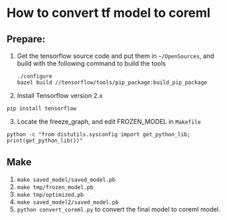 # How to convert tf model to coreml

## Prepare:
1. Get the tensorflow source code and put them in `~/OpenSources`, and build with the following command to build the tools
    ```concolse
    ./configure
    bazel build //tensorflow/tools/pip_package:build_pip_package
    ```
2. Install Tensorflow version 2.x
```console
pip install tensorflow
```
3. Locate the freeze_graph, and edit FROZEN_MODEL in `Makefile`
```console
python -c "from distutils.sysconfig import get_python_lib; print(get_python_lib())"
```

## Make
1. `make saved_model/saved_model.pb`
2. `make tmp/frozen_model.pb`
3. `make tmp/optimized.pb`
4. `make saved_model2/saved_model.pb`
5. `python convert_coreml.py` to convert the final model to coreml model.
